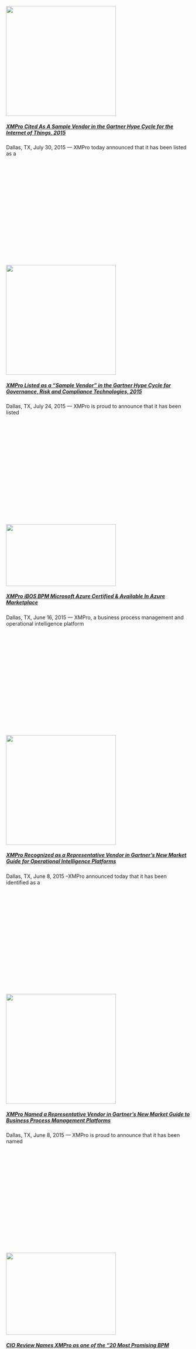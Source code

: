 <div class="large-9 col">
<div id="post-list">
<div class="row large-columns-3 medium-columns- small-columns-1">
<div class="col post-item">
<div class="col-inner">
<div class="box box-text-bottom box-blog-post has-hover">
<div class="box-image">
<div class="image-cover" style="padding-top:56%;">
<a aria-label="XMPro Cited As A Sample Vendor in the Gartner Hype Cycle for the Internet of Things, 2015" class="plain" href="https://xmpro.com/xmpro-cited-as-a-sample-vendor-in-the-gartner-hype-cycle-for-the-internet-of-things-2015/">
<img height="300" src="https://xmpro.com/wp-content/uploads/2015/07/Gartner-Hype-Cycle-Internet-Of-Things-300x300.png" width="300"/>
 </a>
</div>
</div>
<div class="box-text text-center">
<div class="box-text-inner blog-post-inner">
<h5 class="post-title is-large">
<a class="plain" href="https://xmpro.com/xmpro-cited-as-a-sample-vendor-in-the-gartner-hype-cycle-for-the-internet-of-things-2015/">XMPro Cited As A Sample Vendor in the Gartner Hype Cycle for the Internet of Things, 2015</a>
</h5>
<div class="is-divider"></div>
<p class="from_the_blog_excerpt">
Dallas, TX, July 30, 2015 — XMPro today announced that it has been listed as a </p>
</div>
</div>
</div>
</div>
</div><div class="col post-item">
<div class="col-inner">
<div class="box box-text-bottom box-blog-post has-hover">
<div class="box-image">
<div class="image-cover" style="padding-top:56%;">
<a aria-label="XMPro Listed as a “Sample Vendor” in the Gartner Hype Cycle for Governance, Risk and Compliance Technologies, 2015" class="plain" href="https://xmpro.com/xmpro-listed-as-a-sample-vendor-in-the-gartner-hype-cycle-for-governance-risk-and-compliance-technologies-2015/">
<img height="300" src="https://xmpro.com/wp-content/uploads/2015/07/XMPro-Gartner-Hype-Cycle-Governance-300x300.png" width="300"/>
 </a>
</div>
</div>
<div class="box-text text-center">
<div class="box-text-inner blog-post-inner">
<h5 class="post-title is-large">
<a class="plain" href="https://xmpro.com/xmpro-listed-as-a-sample-vendor-in-the-gartner-hype-cycle-for-governance-risk-and-compliance-technologies-2015/">XMPro Listed as a “Sample Vendor” in the Gartner Hype Cycle for Governance, Risk and Compliance Technologies, 2015</a>
</h5>
<div class="is-divider"></div>
<p class="from_the_blog_excerpt">
Dallas, TX, July 24, 2015 — XMPro is proud to announce that it has been listed </p>
</div>
</div>
</div>
</div>
</div><div class="col post-item">
<div class="col-inner">
<div class="box box-text-bottom box-blog-post has-hover">
<div class="box-image">
<div class="image-cover" style="padding-top:56%;">
<a aria-label="XMPro iBOS BPM Microsoft Azure Certified &amp; Available In Azure Marketplace" class="plain" href="https://xmpro.com/xmpro-ibos-bpm-microsoft-azure-certified-available-in-azure-marketplace/">
<img height="169" src="https://xmpro.com/wp-content/uploads/2015/06/Screenshot-2015-06-16-13.57.08-300x169.png" width="300"/>
 </a>
</div>
</div>
<div class="box-text text-center">
<div class="box-text-inner blog-post-inner">
<h5 class="post-title is-large">
<a class="plain" href="https://xmpro.com/xmpro-ibos-bpm-microsoft-azure-certified-available-in-azure-marketplace/">XMPro iBOS BPM Microsoft Azure Certified &amp; Available In Azure Marketplace</a>
</h5>
<div class="is-divider"></div>
<p class="from_the_blog_excerpt">
Dallas, TX, June 16, 2015 — XMPro, a business process management and operational intelligence platform </p>
</div>
</div>
</div>
</div>
</div><div class="col post-item">
<div class="col-inner">
<div class="box box-text-bottom box-blog-post has-hover">
<div class="box-image">
<div class="image-cover" style="padding-top:56%;">
<a aria-label="XMPro Recognized as a Representative Vendor in Gartner’s New Market Guide for Operational Intelligence Platforms" class="plain" href="https://xmpro.com/xmpro-recognized-as-a-representative-vendor-in-gartners-new-market-guide-for-operational-intelligence-platforms/">
<img height="300" src="https://xmpro.com/wp-content/uploads/2015/06/XMPro-Gartner-Market-Guide-OI-300x300.png" width="300"/>
 </a>
</div>
</div>
<div class="box-text text-center">
<div class="box-text-inner blog-post-inner">
<h5 class="post-title is-large">
<a class="plain" href="https://xmpro.com/xmpro-recognized-as-a-representative-vendor-in-gartners-new-market-guide-for-operational-intelligence-platforms/">XMPro Recognized as a Representative Vendor in Gartner’s New Market Guide for Operational Intelligence Platforms</a>
</h5>
<div class="is-divider"></div>
<p class="from_the_blog_excerpt">
Dallas, TX, June 8, 2015 –XMPro announced today that it has been identified as a </p>
</div>
</div>
</div>
</div>
</div><div class="col post-item">
<div class="col-inner">
<div class="box box-text-bottom box-blog-post has-hover">
<div class="box-image">
<div class="image-cover" style="padding-top:56%;">
<a aria-label="XMPro Named a Representative Vendor in Gartner’s New Market Guide to Business Process Management Platforms" class="plain" href="https://xmpro.com/xmpro-named-a-representative-vendor-in-gartners-new-market-guide-to-business-process-management-platforms/">
<img height="300" src="https://xmpro.com/wp-content/uploads/2015/06/XMPro-Gartner-Market-Guide-BPM-300x300.png" width="300"/>
 </a>
</div>
</div>
<div class="box-text text-center">
<div class="box-text-inner blog-post-inner">
<h5 class="post-title is-large">
<a class="plain" href="https://xmpro.com/xmpro-named-a-representative-vendor-in-gartners-new-market-guide-to-business-process-management-platforms/">XMPro Named a Representative Vendor in Gartner’s New Market Guide to Business Process Management Platforms</a>
</h5>
<div class="is-divider"></div>
<p class="from_the_blog_excerpt">
Dallas, TX, June 8, 2015 — XMPro is proud to announce that it has been named </p>
</div>
</div>
</div>
</div>
</div><div class="col post-item">
<div class="col-inner">
<div class="box box-text-bottom box-blog-post has-hover">
<div class="box-image">
<div class="image-cover" style="padding-top:56%;">
<a aria-label="CIO Review Names XMPro as one of the “20 Most Promising BPM Solution Providers 2015”" class="plain" href="https://xmpro.com/cio-review-names-xmpro-as-one-of-the-20-most-promising-bpm-solution-providers-2015/">
<img height="224" src="https://xmpro.com/wp-content/uploads/2015/04/XMPro-CIOReview-BPM-300x224.jpg" width="300"/>
 </a>
</div>
</div>
<div class="box-text text-center">
<div class="box-text-inner blog-post-inner">
<h5 class="post-title is-large">
<a class="plain" href="https://xmpro.com/cio-review-names-xmpro-as-one-of-the-20-most-promising-bpm-solution-providers-2015/">CIO Review Names XMPro as one of the “20 Most Promising BPM Solution Providers 2015”</a>
</h5>
<div class="is-divider"></div>
<p class="from_the_blog_excerpt">
Dallas, TX, April 9, 2015 — XMPro, a leading provider of Intelligent Business Operations software was named </p>
</div>
</div>
</div>
</div>
</div><div class="col post-item">
<div class="col-inner">
<div class="box box-text-bottom box-blog-post has-hover">
<div class="box-image">
<div class="image-cover" style="padding-top:56%;">
<a aria-label="XMPro a “Notable Vendor” in Gartner’s Midmarket Context: ‘Magic Quadrant for Intelligent Business Process Management Suites’" class="plain" href="https://xmpro.com/xmpro-a-notable-vendor-in-gartners-midmarket-context-magic-quadrant-for-intelligent-business-process-management-suites/">
<img height="250" src="https://xmpro.com/wp-content/uploads/2014/08/XMPro_Intelligent_Business_Operations-2.png" width="250"/>
 </a>
</div>
</div>
<div class="box-text text-center">
<div class="box-text-inner blog-post-inner">
<h5 class="post-title is-large">
<a class="plain" href="https://xmpro.com/xmpro-a-notable-vendor-in-gartners-midmarket-context-magic-quadrant-for-intelligent-business-process-management-suites/">XMPro a “Notable Vendor” in Gartner’s Midmarket Context: ‘Magic Quadrant for Intelligent Business Process Management Suites’</a>
</h5>
<div class="is-divider"></div>
<p class="from_the_blog_excerpt">
We are proud to have been identified as a Notable Vendor in the recent Gartner </p>
</div>
</div>
</div>
</div>
</div><div class="col post-item">
<div class="col-inner">
<div class="box box-text-bottom box-blog-post has-hover">
<div class="box-image">
<div class="image-cover" style="padding-top:56%;">
<a aria-label="XMPro Recognized as a “Sample Vendor” in Gartner Hype Cycle for The Internet of Things, 2014" class="plain" href="https://xmpro.com/xmpro-recognized-as-a-sample-vendor-in-gartner-hype-cycle-for-the-internet-of-things-2014/">
<img height="300" src="https://xmpro.com/wp-content/uploads/2014/07/xmpro_hype_iot_orange-300x300.jpg" width="300"/>
 </a>
</div>
</div>
<div class="box-text text-center">
<div class="box-text-inner blog-post-inner">
<h5 class="post-title is-large">
<a class="plain" href="https://xmpro.com/xmpro-recognized-as-a-sample-vendor-in-gartner-hype-cycle-for-the-internet-of-things-2014/">XMPro Recognized as a “Sample Vendor” in Gartner Hype Cycle for The Internet of Things, 2014</a>
</h5>
<div class="is-divider"></div>
<p class="from_the_blog_excerpt">
XMPro is proud to announce that it has been identified as a sample vendor in </p>
</div>
</div>
</div>
</div>
</div><div class="col post-item">
<div class="col-inner">
<div class="box box-text-bottom box-blog-post has-hover">
<div class="box-image">
<div class="image-cover" style="padding-top:56%;">
<a aria-label="Three Oil and Gas Companies expand their XMPro footprint in June" class="plain" href="https://xmpro.com/three-oil-and-gas-companies-expand-their-xmpro-footprint-in-june/">
<img height="200" src="https://xmpro.com/wp-content/uploads/2014/06/OilandGas.jpg" width="300"/>
 </a>
</div>
</div>
<div class="box-text text-center">
<div class="box-text-inner blog-post-inner">
<h5 class="post-title is-large">
<a class="plain" href="https://xmpro.com/three-oil-and-gas-companies-expand-their-xmpro-footprint-in-june/">Three Oil and Gas Companies expand their XMPro footprint in June</a>
</h5>
<div class="is-divider"></div>
<p class="from_the_blog_excerpt">
Oryx Petroleum,  JKX Oil and Gas and Seven Energy have all increased their XMPro user </p>
</div>
</div>
</div>
</div>
</div><div class="col post-item">
<div class="col-inner">
<div class="box box-text-bottom box-blog-post has-hover">
<div class="box-image">
<div class="image-cover" style="padding-top:56%;">
<a aria-label="XMPro provides a Global Lab Management system to a US Fortune 10 company" class="plain" href="https://xmpro.com/xmpro-provides-a-global-lab-management-system-to-a-us-fortune-10-company/">
<img height="300" src="https://xmpro.com/wp-content/uploads/2020/04/Company-Profile-300x300.png" width="300"/>
 </a>
</div>
</div>
<div class="box-text text-center">
<div class="box-text-inner blog-post-inner">
<h5 class="post-title is-large">
<a class="plain" href="https://xmpro.com/xmpro-provides-a-global-lab-management-system-to-a-us-fortune-10-company/">XMPro provides a Global Lab Management system to a US Fortune 10 company</a>
</h5>
<div class="is-divider"></div>
<p class="from_the_blog_excerpt">
The Fortune 500 is an annual list compiled and published by Fortune magazine that ranks </p>
</div>
</div>
</div>
</div>
</div><div class="col post-item">
<div class="col-inner">
<div class="box box-text-bottom box-blog-post has-hover">
<div class="box-image">
<div class="image-cover" style="padding-top:56%;">
<a aria-label="Study Group – A New Client Win for XMPro" class="plain" href="https://xmpro.com/study-group-a-new-client-win-for-xmpro/">
<img height="300" src="https://xmpro.com/wp-content/uploads/2020/04/Company-Profile-300x300.png" width="300"/>
 </a>
</div>
</div>
<div class="box-text text-center">
<div class="box-text-inner blog-post-inner">
<h5 class="post-title is-large">
<a class="plain" href="https://xmpro.com/study-group-a-new-client-win-for-xmpro/">Study Group – A New Client Win for XMPro</a>
</h5>
<div class="is-divider"></div>
<p class="from_the_blog_excerpt">
Study Group is a world leader in the provision of western education for students across </p>
</div>
</div>
</div>
</div>
</div><div class="col post-item">
<div class="col-inner">
<div class="box box-text-bottom box-blog-post has-hover">
<div class="box-image">
<div class="image-cover" style="padding-top:56%;">
<a aria-label="Senex Energy (Limited) Starts The XMPro Journey" class="plain" href="https://xmpro.com/senex-energy-starts-the-xmpro-journey/">
<img height="300" src="https://xmpro.com/wp-content/uploads/2020/04/Company-Profile-300x300.png" width="300"/>
 </a>
</div>
</div>
<div class="box-text text-center">
<div class="box-text-inner blog-post-inner">
<h5 class="post-title is-large">
<a class="plain" href="https://xmpro.com/senex-energy-starts-the-xmpro-journey/">Senex Energy (Limited) Starts The XMPro Journey</a>
</h5>
<div class="is-divider"></div>
<p class="from_the_blog_excerpt">
Senex has a thriving oil business and holds an impressive acreage position in Australia’s largest </p>
</div>
</div>
</div>
</div>
</div></div>
<ul class="page-numbers nav-pagination links text-center"><li><a class="prev page-number" href="https://xmpro.com/category/news/page/10/"><i class="icon-angle-left"></i></a></li><li><a class="page-number" href="https://xmpro.com/category/news/page/1/">1</a></li><li><span class="page-number dots">…</span></li><li><a class="page-number" href="https://xmpro.com/category/news/page/8/">8</a></li><li><a class="page-number" href="https://xmpro.com/category/news/page/9/">9</a></li><li><a class="page-number" href="https://xmpro.com/category/news/page/10/">10</a></li><li><span aria-current="page" class="page-number current">11</span></li><li><a class="page-number" href="https://xmpro.com/category/news/page/12/">12</a></li><li><a class="page-number" href="https://xmpro.com/category/news/page/13/">13</a></li><li><a class="page-number" href="https://xmpro.com/category/news/page/14/">14</a></li><li><a class="next page-number" href="https://xmpro.com/category/news/page/12/"><i class="icon-angle-right"></i></a></li></ul> </div>
</div>